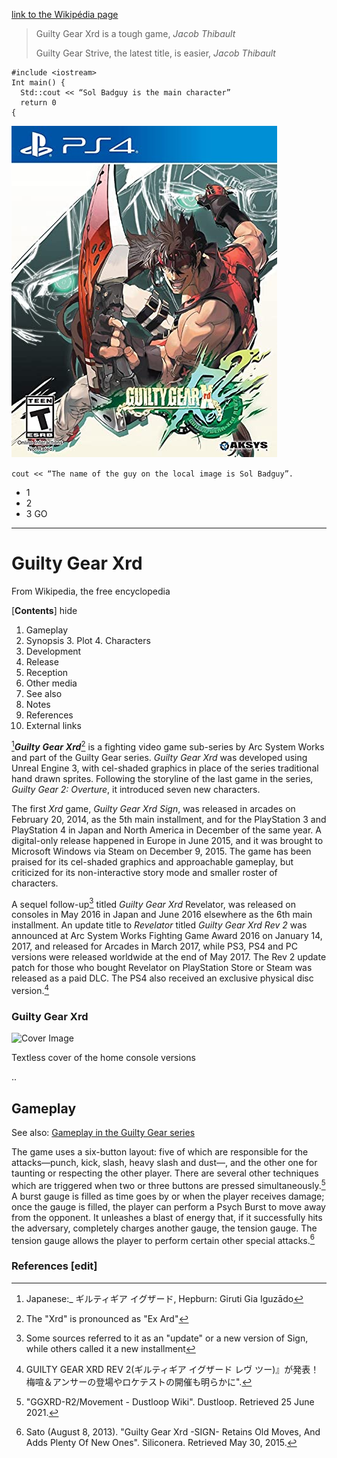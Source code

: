 [link to the Wikipédia page](https://en.wikipedia.org/wiki/Guilty_Gear_Xrd)

[comment]: <> (I chose a Wikipedia page in english, so I wrote the entire assignment in english, I hope you don't mind.)

[comment]: <> (Additions for the assigment that are not in the original wikipedia page are bellow and stop at the first horizontal line.)

>Guilty Gear Xrd is a tough game, *Jacob* *Thibault*
>
>Guilty Gear Strive, the latest title, is easier, *Jacob* *Thibault*
```
#include <iostream>
Int main() {
  Std::cout << “Sol Badguy is the main character”
  return 0
{
```
![Local_Image](Oh_No.jpg)

`cout << “The name of the guy on the local image is Sol Badguy”.`
- 1
- 2
- 3 GO
-----------------------------------------------------------------


# **Guilty Gear Xrd**
From Wikipedia, the free encyclopedia

[**Contents**] hide

1. Gameplay
2. Synopsis
    3. Plot
    4. Characters
3. Development 
4. Release
5. Reception
6. Other media
7. See also
8. Notes
9. References
10. External links
    
[^1]***Guilty*** ***Gear*** ***Xrd***[^2] is a fighting video game sub-series by Arc System Works and part of the Guilty Gear series. *Guilty Gear Xrd* was developed using Unreal Engine 3, with cel-shaded graphics in place of the series traditional hand drawn sprites. Following the storyline of the last game in the series, *Guilty Gear 2: Overture*, it introduced seven new characters.

The first *Xrd* game, *Guilty Gear Xrd Sign*, was released in arcades on February 20, 2014, as the 5th main installment, and for the PlayStation 3 and PlayStation 4 in Japan and North America in December of the same year. A digital-only release happened in Europe in June 2015, and it was brought to Microsoft Windows via Steam on December 9, 2015. The game has been praised for its cel-shaded graphics and approachable gameplay, but criticized for its non-interactive story mode and smaller roster of characters.

A sequel follow-up[^3] titled *Guilty Gear Xrd* Revelator, was released on consoles in May 2016 in Japan and June 2016 elsewhere as the 6th main installment. An update title to *Revelator* titled *Guilty Gear Xrd Rev 2* was announced at Arc System Works Fighting Game Award 2016 on January 14, 2017, and released for Arcades in March 2017, while PS3, PS4 and PC versions were released worldwide at the end of May 2017. The Rev 2 update patch for those who bought Revelator on PlayStation Store or Steam was released as a paid DLC. The PS4 also received an exclusive physical disc version.[^9] 

### **Guilty Gear Xrd**
![Cover Image](https://upload.wikimedia.org/wikipedia/en/d/d8/Guilty_Gear_Xrd_-SIGN-_Cover.png)

Textless cover of the home console versions

..

## **Gameplay**
See also: [Gameplay in the Guilty Gear series](https://en.wikipedia.org/wiki/Guilty_Gear#Gameplay)

The game uses a six-button layout: five of which are responsible for the attacks—punch, kick, slash, heavy slash and dust—, and the other one for taunting or respecting the other player. There are several other techniques which are triggered when two or three buttons are pressed simultaneously.[^10] A burst gauge is filled as time goes by or when the player receives damage; once the gauge is filled, the player can perform a Psych Burst to move away from the opponent. It unleashes a blast of energy that, if it successfully hits the adversary, completely charges another gauge, the tension gauge. The tension gauge allows the player to perform certain other special attacks.[^11]

### **References** [edit]

[^1]:Japanese:_ ギルティギア イグザード, Hepburn: Giruti Gia Iguzādo

[^2]:The "Xrd" is pronounced as "Ex Ard"

[^3]:Some sources referred to it as an "update" or a new version of Sign, while others called it a new installment

[^9]:GUILTY GEAR XRD REV 2(ギルティギア イグザード レヴ ツー)』が発表！ 梅喧＆アンサーの登場やロケテストの開催も明らかに".

[^10]: "GGXRD-R2/Movement - Dustloop Wiki". Dustloop. Retrieved 25 June 2021.

[^11]:Sato (August 8, 2013). "Guilty Gear Xrd -SIGN- Retains Old Moves, And Adds Plenty Of New Ones". Siliconera. Retrieved May 30, 2015.



